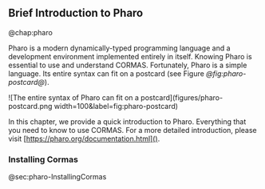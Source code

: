 ## Brief Introduction to Pharo
@chap:pharo

Pharo is a modern dynamically-typed programming language and a development environment implemented entirely in itself.
Knowing Pharo is essential to use and understand CORMAS.
Fortunately, Pharo is a simple language.
Its entire syntax can fit on a postcard (see Figure *@fig:pharo-postcard@*).

![The entire syntax of Pharo can fit on a postcard](figures/pharo-postcard.png width=100&label=fig:pharo-postcard)

In this chapter, we provide a quick introduction to Pharo.
Everything that you need to know to use CORMAS.
For a more detailed introduction, please visit [https://pharo.org/documentation.html]().

### Installing Cormas
@sec:pharo-InstallingCormas